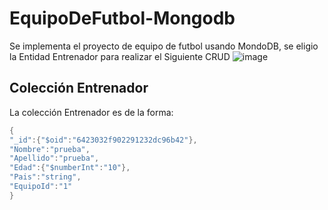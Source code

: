 # EquipoDeFutbol-Mongodb
Se implementa el proyecto de equipo de futbol usando MondoDB, se eligio la Entidad Entrenador para realizar el Siguiente CRUD
![image](https://user-images.githubusercontent.com/68021847/228325720-5614b99e-df9b-4737-9923-034871348af4.png)

## Colección Entrenador
La colección Entrenador es de la forma:
```C#
{
"_id":{"$oid":"6423032f902291232dc96b42"},
"Nombre":"prueba",
"Apellido":"prueba",
"Edad":{"$numberInt":"10"},
"Pais":"string",
"EquipoId":"1"
}
```
